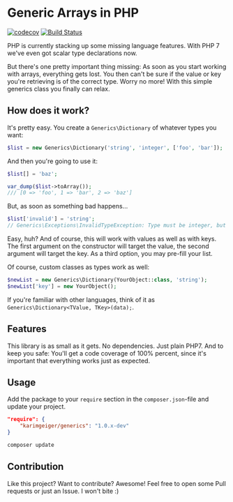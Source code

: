 # Generic Arrays in PHP

[![codecov](https://codecov.io/gh/KarimGeiger/Generics/branch/master/graph/badge.svg)](https://codecov.io/gh/KarimGeiger/Generics)
[![Build Status](https://travis-ci.org/KarimGeiger/Generics.svg?branch=master)](https://travis-ci.org/KarimGeiger/Generics)

PHP is currently stacking up some missing language features. With PHP 7 we've even got scalar type declarations now.

But there's one pretty important thing missing: As soon as you start working with arrays, everything gets lost. You then
can't be sure if the value or key you're retrieving is of the correct type. Worry no more! With this simple generics
class you finally can relax.

## How does it work?

It's pretty easy. You create a ``Generics\Dictionary`` of whatever types you want:

```php
$list = new Generics\Dictionary('string', 'integer', ['foo', 'bar']);
```

And then you're going to use it:

```php
$list[] = 'baz';

var_dump($list->toArray());
/// [0 => 'foo', 1 => 'bar', 2 => 'baz']
```

But, as soon as something bad happens... 

```php
$list['invalid'] = 'string';
// Generics\Exceptions\InvalidTypeException: Type must be integer, but string was given.
```

Easy, huh? And of course, this will work with values as well as with keys. The first argument on the constructor will
target the value, the second argument will target the key. As a third option, you may pre-fill your list.

Of course, custom classes as types work as well:

```php
$newList = new Generics\Dictionary(YourObject::class, 'string');
$newList['key'] = new YourObject();
```

If you're familiar with other languages, think of it as ``Generics\Dictionary<TValue, TKey>(data);``.

## Features

This library is as small as it gets. No dependencies. Just plain PHP7. And to keep you safe: You'll get a code coverage
of 100% percent, since it's important that everything works just as expected.

## Usage

Add the package to your ``require`` section in the ``composer.json``-file and update your project.

```json
"require": {
    "karimgeiger/generics": "1.0.x-dev"
}
```

```sh
composer update
```

## Contribution

Like this project? Want to contribute? Awesome! Feel free to open some Pull requests or just an Issue. I won't bite :)